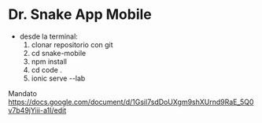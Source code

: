 # Dr. Snake App Mobile

- desde la terminal:
  1. clonar repositorio con git
  2. cd snake-mobile
  3. npm install
  4. cd code .
  5. ionic serve --lab

Mandato <https://docs.google.com/document/d/1Gsil7sdDoUXgm9shXUrnd9RaE_5Q0v7b49jYiii-a1I/edit>
